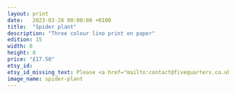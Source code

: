```yaml
---
layout: print
date:   2023-03-28 00:00:00 +0100
title:  "Spider plant"
description: "Three colour lino print on paper"
edition: 15
width: 8
height: 8
price: "£17.50"
etsy_id:
etsy_id_missing_text: Please <a href="mailto:contact@fivequarters.co.uk">contact me</a> if you're interested in buying this print.
image_name: spider-plant
---
```

